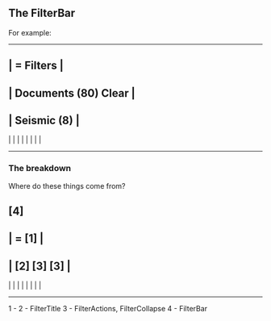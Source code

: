 ## The FilterBar

For example:

---

## | = Filters |

## | Documents (80) Clear |

## | Seismic (8) |

| |
| |
| |
| |

---

### The breakdown

Where do these things come from?

## [4]

## | = [1] |

## | [2] [3] [3] |

| |
| |
| |
| |

---

1 -
2 - FilterTitle
3 - FilterActions, FilterCollapse
4 - FilterBar
